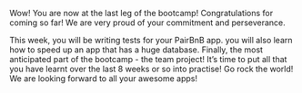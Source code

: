 Wow! You are now at the last leg of the bootcamp! Congratulations for coming so far! We are very proud of your commitment and perseverance. 

This week, you will be writing tests for your PairBnB app. you will also learn how to speed up an app that has a huge database. Finally, the most anticipated part of the bootcamp - the team project! It’s time to put all that you have learnt over the last 8 weeks or so into practise! Go rock the world! We are looking forward to all your awesome apps!
